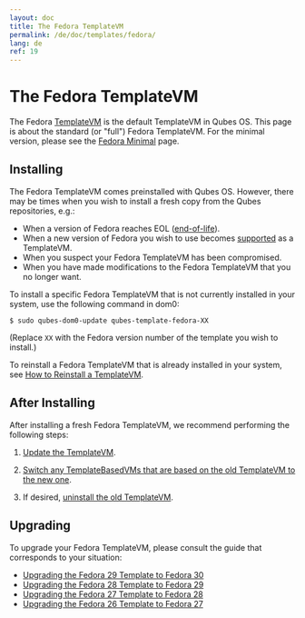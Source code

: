 ```yaml
---
layout: doc
title: The Fedora TemplateVM
permalink: /de/doc/templates/fedora/
lang: de
ref: 19
---
```


The Fedora TemplateVM
=====================

The Fedora [TemplateVM] is the default TemplateVM in Qubes OS.
This page is about the standard (or "full") Fedora TemplateVM.
For the minimal version, please see the [Fedora Minimal] page.

Installing
----------

The Fedora TemplateVM comes preinstalled with Qubes OS.
However, there may be times when you wish to install a fresh copy from the Qubes repositories, e.g.:

 * When a version of Fedora reaches EOL ([end-of-life]).
 * When a new version of Fedora you wish to use becomes [supported] as a TemplateVM.
 * When you suspect your Fedora TemplateVM has been compromised.
 * When you have made modifications to the Fedora TemplateVM that you no longer want.

To install a specific Fedora TemplateVM that is not currently installed in your system, use the following command in dom0:

    $ sudo qubes-dom0-update qubes-template-fedora-XX

   (Replace `XX` with the Fedora version number of the template you wish to install.)

To reinstall a Fedora TemplateVM that is already installed in your system, see [How to Reinstall a TemplateVM].


After Installing
----------------

After installing a fresh Fedora TemplateVM, we recommend performing the following steps:

1. [Update the TemplateVM].

2. [Switch any TemplateBasedVMs that are based on the old TemplateVM to the new one][switch-templates].

3. If desired, [uninstall the old TemplateVM].


Upgrading
---------

To upgrade your Fedora TemplateVM, please consult the guide that corresponds to your situation:

 * [Upgrading the Fedora 29 Template to Fedora 30](/de/doc/template/fedora/upgrade-29-to-30/)
 * [Upgrading the Fedora 28 Template to Fedora 29](/de/doc/template/fedora/upgrade-28-to-29/)
 * [Upgrading the Fedora 27 Template to Fedora 28](/de/doc/template/fedora/upgrade-27-to-28/)
 * [Upgrading the Fedora 26 Template to Fedora 27](/de/doc/template/fedora/upgrade-26-to-27/)


[TemplateVM]: /de/doc/templates/
[Fedora Minimal]: /de/doc/templates/fedora-minimal/
[end-of-life]: https://fedoraproject.org/wiki/Fedora_Release_Life_Cycle#Maintenance_Schedule
[supported]: /de/doc/supported-versions/#templatevms
[How to Reinstall a TemplateVM]: /de/doc/reinstall-template/
[Update the TemplateVM]: /de/doc/software-update-vm/
[switch-templates]: /de/doc/templates/#how-to-switch-templates
[uninstall the old TemplateVM]: /de/doc/templates/#how-to-uninstall

